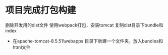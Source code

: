 # 项目完成打包构建
删除开发用的dist文件
使用webpack打包，安装tomcat
复制dist目录下bundle和index
+ 在apache-tomcat-8.5.51\webapps 目录下新建一个文件夹，放入bundles和html文件
